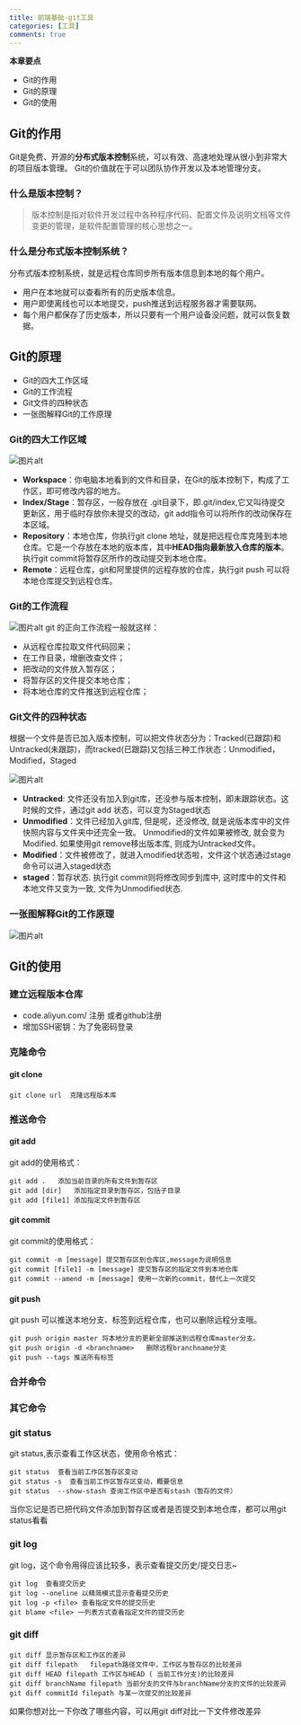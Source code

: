 ```yaml
---
title: 前端基础-git工具
categories: [工具]
comments: true
---
```

**本章要点**
- Git的作用
- Git的原理
- Git的使用

## Git的作用
Git是免费、开源的**分布式版本控制**系统，可以有效、高速地处理从很小到非常大的项目版本管理。
Git的价值就在于可以团队协作开发以及本地管理分支。

### 什么是版本控制？
> 版本控制是指对软件开发过程中各种程序代码、配置文件及说明文档等文件变更的管理，是软件配置管理的核心思想之一。

### 什么是分布式版本控制系统？
分布式版本控制系统，就是远程仓库同步所有版本信息到本地的每个用户。
- 用户在本地就可以查看所有的历史版本信息。
- 用户即使离线也可以本地提交，push推送到远程服务器才需要联网。
- 每个用户都保存了历史版本，所以只要有一个用户设备没问题，就可以恢复数据。

## Git的原理
- Git的四大工作区域
- Git的工作流程
- Git文件的四种状态
- 一张图解释Git的工作原理

### Git的四大工作区域
![图片alt](../assets/img/b1.png '工作区域')
- **Workspace**：你电脑本地看到的文件和目录，在Git的版本控制下，构成了工作区，即可修改内容的地方。
- **Index/Stage**：暂存区，一般存放在 .git目录下，即.git/index,它又叫待提交更新区，用于临时存放你未提交的改动，git add指令可以将所作的改动保存在本区域。
- **Repository**：本地仓库，你执行git clone 地址，就是把远程仓库克隆到本地仓库。它是一个存放在本地的版本库，其中**HEAD指向最新放入仓库的版本**。执行git commit将暂存区所作的改动提交到本地仓库。
- **Remote**：远程仓库，git和阿里提供的远程存放的仓库，执行git push 可以将本地仓库提交到远程仓库。

### Git的工作流程

![图片alt](../assets/img/b2.png '工作流程')
git 的正向工作流程一般就这样：
- 从远程仓库拉取文件代码回来；
- 在工作目录，增删改查文件；
- 把改动的文件放入暂存区；
- 将暂存区的文件提交本地仓库；
- 将本地仓库的文件推送到远程仓库；

### Git文件的四种状态
根据一个文件是否已加入版本控制，可以把文件状态分为：Tracked(已跟踪)和Untracked(未跟踪)，而tracked(已跟踪)又包括三种工作状态：Unmodified，Modified，Staged

![图片alt](../assets/img/b3.png '状态')
- **Untracked**: 文件还没有加入到git库，还没参与版本控制，即未跟踪状态。这时候的文件，通过git add 状态，可以变为Staged状态
- **Unmodified**：文件已经加入git库, 但是呢，还没修改, 就是说版本库中的文件快照内容与文件夹中还完全一致。 Unmodified的文件如果被修改, 就会变为Modified. 如果使用git remove移出版本库, 则成为Untracked文件。
- **Modified**：文件被修改了，就进入modified状态啦，文件这个状态通过stage命令可以进入staged状态
- **staged**：暂存状态. 执行git commit则将修改同步到库中, 这时库中的文件和本地文件又变为一致, 文件为Unmodified状态.  

### 一张图解释Git的工作原理
![图片alt](../assets/img/b4.png '工作原理')

## Git的使用

### 建⽴远程版本仓库
- code.aliyun.com/ 注册 或者github注册
- 增加SSH密钥：为了免密码登录

### 克隆命令
#### git clone
```
git clone url  克隆远程版本库
```
### 推送命令

#### git add
git add的使用格式：
```
git add .	添加当前目录的所有文件到暂存区
git add [dir]	添加指定目录到暂存区，包括子目录
git add [file1]	添加指定文件到暂存区
```
#### git commit
git commit的使用格式：
```
git commit -m [message] 提交暂存区到仓库区,message为说明信息
git commit [file1] -m [message] 提交暂存区的指定文件到本地仓库
git commit --amend -m [message] 使用一次新的commit，替代上一次提交
```
#### git push
git push 可以推送本地分支、标签到远程仓库，也可以删除远程分支哦。
```
git push origin master 将本地分支的更新全部推送到远程仓库master分支。
git push origin -d <branchname>   删除远程branchname分支
git push --tags 推送所有标签
```
### 合并命令
### 其它命令
### git status  
git status,表示查看工作区状态，使用命令格式：
```
git status  查看当前工作区暂存区变动
git status -s  查看当前工作区暂存区变动，概要信息
git status  --show-stash 查询工作区中是否有stash（暂存的文件）
```
当你忘记是否已把代码文件添加到暂存区或者是否提交到本地仓库，都可以用git status看看

### git log
git log，这个命令用得应该比较多，表示查看提交历史/提交日志~
```
git log  查看提交历史
git log --oneline 以精简模式显示查看提交历史
git log -p <file> 查看指定文件的提交历史
git blame <file> 一列表方式查看指定文件的提交历史
```


### git diff
```
git diff 显示暂存区和工作区的差异
git diff filepath   filepath路径文件中，工作区与暂存区的比较差异
git diff HEAD filepath 工作区与HEAD ( 当前工作分支)的比较差异
git diff branchName filepath 当前分支的文件与branchName分支的文件的比较差异
git diff commitId filepath 与某一次提交的比较差异
```
如果你想对比一下你改了哪些内容，可以用git diff对比一下文件修改差异
